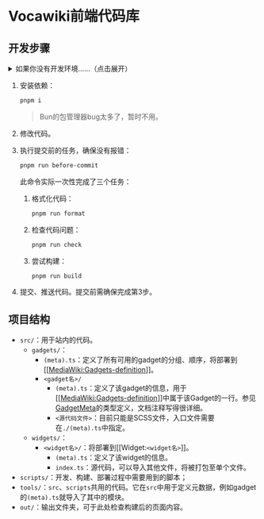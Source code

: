 # Vocawiki前端代码库

## 开发步骤

<details>

<summary>如果你没有开发环境……（点击展开）</summary>

> 以下教程面向的是纯小白，如果你有不同见解，按你的方法做既可。

1. [安装Git](https://git-scm.com/downloads)。如果你不使用Git Bash，你需要将可执行文件`git`加入PATH环境变量。

2. [安装Node.js](https://nodejs.org/zh-cn/download)。

   > Windows用户注意不要被上面的Docker吓住了，下载下面的“Windows 安装程序(.msi)”或“独立文件(.zip)”（后者需要手动设置PATH环境变量）。

3. [安装Visual Studio Code](https://code.visualstudio.com/Download)。

4. 克隆仓库：

   ```sh
   git clone https://github.com/Vocawiki/wiki-frontend.git vocawiki-frontend
   ```

   或使用可视化工具克隆，如Visual Studio Code、GitHub Desktop。

5. 安装包管理器pnpm。在项目根目录运行：

   ```sh
   corepack install
   ```

   即可安装。

   > `corepack`为Node.js自带，若系统未找到该命令，请检查Node.js安装选项，以及是否加入PATH。

</details>

1. 安装依赖：

   ```sh
   pnpm i
   ```

   > Bun的包管理器bug太多了，暂时不用。

2. 修改代码。
3. 执行提交前的任务，确保没有报错：

   ```sh
   pnpm run before-commit
   ```

   此命令实际一次性完成了三个任务：
   1. 格式化代码：

      ```sh
      pnpm run format
      ```

   2. 检查代码问题：

      ```sh
      pnpm run check
      ```

   3. 尝试构建：

      ```sh
      pnpm run build
      ```

4. 提交、推送代码。提交前需确保完成第3步。

## 项目结构

- `src/`：用于站内的代码。
  - `gadgets/`：
    - `(meta).ts`：定义了所有可用的gadget的分组、顺序，将部署到\[\[[MediaWiki:Gadgets-definition](https://voca.wiki/index.php?title=MediaWiki:Gadgets-definition)\]\]。
    - `<gadget名>/`
      - `(meta).ts`：定义了该gadget的信息，用于\[\[[MediaWiki:Gadgets-definition](https://voca.wiki/index.php?title=MediaWiki:Gadgets-definition)\]\]中属于该Gadget的一行。参见[GadgetMeta](tools\gadget\types.ts)的类型定义，文档注释写得很详细。
      - `<源代码文件>`：目前只能是SCSS文件，入口文件需要在`./(meta).ts`中指定。
  - `widgets/`：
    - `<widget名>/`：将部署到\[\[Widget:`<widget名>`\]\]。
      - `(meta).ts`：定义了该widget的信息。
      - `index.ts`：源代码，可以导入其他文件，将被打包至单个文件。
- `scripts/`：开发、构建、部署过程中需要用到的脚本；
- `tools/`：`src`、`scripts`共用的代码。它在`src`中用于定义元数据，例如gadget的`(meta).ts`就导入了其中的模块。
- `out/`：输出文件夹，可于此处检查构建后的页面内容。
